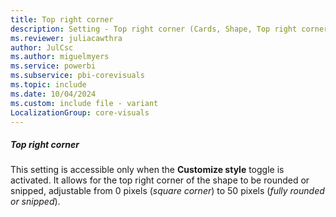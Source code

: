 ```yaml
---
title: Top right corner
description: Setting - Top right corner (Cards, Shape, Top right corner)
ms.reviewer: juliacawthra
author: JulCsc
ms.author: miguelmyers
ms.service: powerbi
ms.subservice: pbi-corevisuals
ms.topic: include
ms.date: 10/04/2024
ms.custom: include file - variant
LocalizationGroup: core-visuals
---
```

##### Top right corner

This setting is accessible only when the **Customize style** toggle is activated. It allows for the top right corner of the shape to be rounded or snipped, adjustable from 0 pixels (*square corner*) to 50 pixels (*fully rounded or snipped*).

